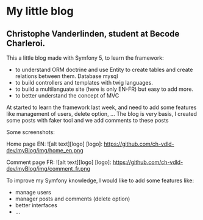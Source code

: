# My little blog

## Christophe Vanderlinden, student at Becode Charleroi.


This a little blog made with Symfony 5, to learn the framework:

- to understand ORM doctrine and use Entity to create tables and create relations between them. Database mysql
- to build controllers and templates with twig languages.
- to build a multilanguate site (here is only EN-FR) but easy to add more.
- to better understand the concept of MVC

At started to learn the framework last week, and need to add some features like management of users, delete option, ...
The blog is very basis, I created some posts with faker tool and we add comments to these posts

Some screenshots:

Home page EN:
![alt text][logo]
[logo]: https://github.com/ch-vdld-dev/myBlog/img/home_en.png


Comment page FR:
![alt text][logo]
[logo]: https://github.com/ch-vdld-dev/myBlog/img/comment_fr.png

To improve my Symfony knowledge, I would like to add some features like:
- manage users
- manager posts and comments (delete option)
- better interfaces
- ...
